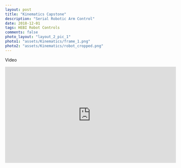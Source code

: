 ```yaml
---
layout: post
title: "Kinematics Capstone"
description: "Serial Robotic Arm Control"
date: 2018-12-01
tags: HEBI Robot Controls
comments: false
photo_layout: "layout_2_pic_1"
photo1: "assets/Kinematics/frame_1.png"
photo2: "assets/Kinematics/robot_cropped.png"
---
```



Video
<iframe width="560" height="315" src="https://www.youtube.com/embed/BQ4f6Sq-F4I" frameborder="0" allow="accelerometer; autoplay; encrypted-media; gyroscope; picture-in-picture" allowfullscreen></iframe>
